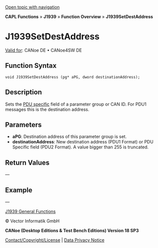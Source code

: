 [Open topic with navigation](../../../../../CANoeDEFamily.htm#Topics/CAPLFunctions/J1939/Functions/CAPLfunctionJ1939SetDestAddress.md)

**CAPL Functions** » **J1939** » **Function Overview** » **J1939SetDestAddress**

# J1939SetDestAddress

[Valid for](../../../Shared/FeatureAvailability.md): CANoe DE • CANoe4SW DE

## Function Syntax

```plaintext
void J1939SetDestAddress (pg* aPG, dword destinationAddress);
```

## Description

Sets the [PDU specific](../../../CANoeCANalyzer/J1939/j1939basics/j1939PGandPGN.md) field of a parameter group or CAN ID. For PDU1 messages this is the destination address.

## Parameters

- **aPG**: Destination address of this parameter group is set.
- **destinationAddress**: New destination address (PDU1 Format) or PDU Specific field (PDU2 Format). A value bigger than 255 is truncated.

## Return Values

—

## Example

—

[J1939 General Functions](../CAPLfunctionsJ1939Overview.md#General)

© Vector Informatik GmbH

**CANoe (Desktop Editions & Test Bench Editions) Version 18 SP3**

[Contact/Copyright/License](../../../Shared/ContactCopyrightLicense.md) | [Data Privacy Notice](https://www.vector.com/int/en/company/get-info/privacy-policy/)

